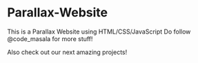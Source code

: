 # Parallax-Website
This is a Parallax Website using HTML/CSS/JavaScript
Do follow @code_masala for more stuff!

Also check out our next amazing projects!
